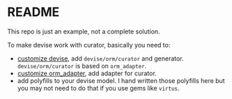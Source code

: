 # README

This repo is just an example, not a complete solution.

To make devise work with curator, basically you need to:

* [customize devise](https://github.com/janx/devise), add `devise/orm/curator` and generator. `devise/orm/curator` is based on `orm_adapter`.
* [customize orm_adapter](https://github.com/janx/orm_adapter), add adapter for curator.
* add polyfills to your devise model. I hand written those polyfills here but you may not need to do that if you use gems like `virtus`.
